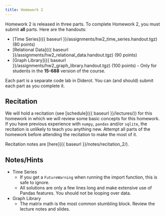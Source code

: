 ```yaml
---
title: Homework 2
---
```


Homework 2 is released in three parts. To complete Homework 2, you must submit **all** parts. Here are the handouts:

- [Time Series]({{ baseurl }}/assignments/hw2_time_series.handout.tgz) (80 points)
- [Relational Data]({{ baseurl }}/assignments/hw2_relational_data.handout.tgz) (90 points)
- [Graph Library]({{ baseurl }}/assignments/hw2_graph_library.handout.tgz) (100 points) - Only for students in the **15-688** version of the course.

Each part is a separate code lab in Diderot. You can (and should) submit each part as you complete it.

## Recitation

We will hold a recitation (see [schedule]({{ baseurl }}/lectures/)) for this homework in which we will review some basic concepts for this homework. If you have previous experience with `numpy`, `pandas` and/or `sqlite`, the recitation is unlikely to teach you anything new. Attempt all parts of the homework before attending the recitation to make the most of it.

Recitation notes are [here]({{ baseurl }}/notes/recitation_2/).

## Notes/Hints

- Time Series
  - If you get a `FutureWarning` when running the import function, this is safe to ignore.
  - All solutions are only a few lines long and make extensive use of Pandas features. You should not be looping over data.
- Graph Library
  - The matrix math is the most common stumbling block. Review the lecture notes and slides.
